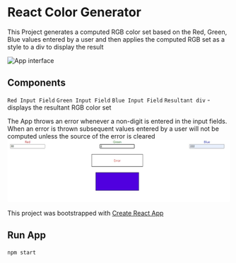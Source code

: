 # React Color Generator

This Project generates a computed RGB color set based on the Red, Green, Blue values entered by a user and then applies the computed RGB set as a style to a div to display the result

![App interface](https://github.com/duziem/react-color-generator/raw/main/screenshot.jpg)

## Components

`Red Input Field`
`Green Input Field`
`Blue Input Field`
`Resultant div` - displays the resultant RGB color set

The App throws an error whenever a non-digit is entered in the input fields. When an error is thrown subsequent values entered by a user will not be computed unless the source of the error is cleared 
![Error screenshot](https://github.com/duziem/react-color-generator/raw/main/error.jpg)

This project was bootstrapped with [Create React App](https://github.com/facebook/create-react-app)

## Run App
```bash
npm start
```